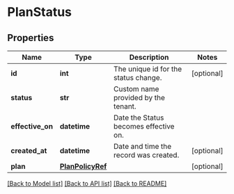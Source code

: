 # PlanStatus

## Properties
Name | Type | Description | Notes
------------ | ------------- | ------------- | -------------
**id** | **int** | The unique id for the status change. | [optional] 
**status** | **str** | Custom name provided by the tenant. | 
**effective_on** | **datetime** | Date the Status becomes effective on. | 
**created_at** | **datetime** | Date and time the record was created. | [optional] 
**plan** | [**PlanPolicyRef**](PlanPolicyRef.md) |  | [optional] 

[[Back to Model list]](../README.md#documentation-for-models) [[Back to API list]](../README.md#documentation-for-api-endpoints) [[Back to README]](../README.md)

